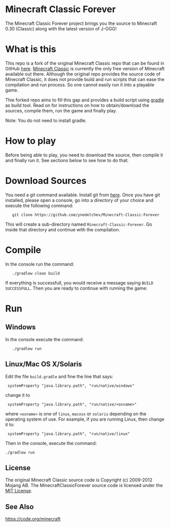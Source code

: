 Minecraft Classic Forever
=========================
The Minecraft Classic Forever project brings you the source to Minecraft 0.30 (Classic) along with the latest version of J-OGG!

What is this
============
This repo is a fork of the original Minecraft Classic repo that can be found in GitHub [here](https://github.com/ManiaDevelopment/Minecraft-Classic-Forever).
[Minecraft Classic](https://minecraft.gamepedia.com/Classic) is currently the only free version of Minecraft available out there.
Although the original repo provides the source code of Minecraft Classic, it does not provide build and run scripts that can ease the compilation and run process. 
So one cannot easily run it into a playable game. 


Thie forked repo aims to fill this gap and provides a build script using [gradle](https://gradle.org/) as build tool.
Read on for instructions on how to obtain/download the sources, compile them, run the game and finally play.


Note: You do not need to install gradle.

How to play
===========
Before being able to play, you need to download the source, then compile it and finally run it. See sections below to see how to do that:


Download Sources
================
You need a git command available. Install git from [here](https://git-scm.com/book/en/v2/Getting-Started-Installing-Git).
Once you have git installed, please open a console, go into a directory of your choice and execute the following command: 
```
   git clone https://github.com/ynedelchev/Minecraft-Classic-Forever
```
This will create a sub-directory named `Minecraft-Classic-Forever`. 
Go inside that directory and continue with the compilation.

Compile
=======
In the console run the command: 
```
   ./gradlew clean build 
```
If everything is successfull, you would receive a message saying `BUILD SUCCESSFULL`.
Then you are ready to continue with running the game:

Run
===


Windows
-------
In the console execute the command: 
```
   ./gradlew run
```

Linux/Mac OS X/Solaris
----------------------
Edit the file `build.gradle` and fine the line that says: 
```
 systemProperty "java.library.path", "run/native/windows"
```
change it to 
```
 systemProperty "java.library.path", "run/native/<osname>"
```
where `<osname>` is one of `linux`, `macosx` or `solaris` depending on the operating system of use.
For example, if you are running Linux, then change it to:
```
 systemProperty "java.library.path", "run/native/linux"
```

Then in the console, execute the command:
```
./gradlew run
```


License
-------

The original Minecraft Classic source code is Copyright (c) 2009-2012 Mojang AB.
The MinecraftClassicForever source code is licensed under the [MIT License](http://www.opensource.org/licenses/mit-license.html).

See Also
--------
https://code.org/minecraft
